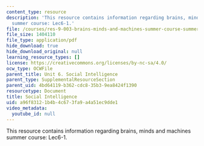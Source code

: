```yaml
---
content_type: resource
description: 'This resource contains information regarding brains, minds and machines
  summer course: Lec6-1.'
file: /courses/res-9-003-brains-minds-and-machines-summer-course-summer-2015/a96f83121b4b4c673fa9a4a51ec9dde1_MITRES_9_003SUM15_lec6-1.pdf
file_size: 1404110
file_type: application/pdf
hide_download: true
hide_download_original: null
learning_resource_types: []
license: https://creativecommons.org/licenses/by-nc-sa/4.0/
ocw_type: OCWFile
parent_title: Unit 6. Social Intelligence
parent_type: SupplementalResourceSection
parent_uid: 4bd64119-b362-cdc8-35b3-9ea8424f1390
resourcetype: Document
title: Social Intelligence
uid: a96f8312-1b4b-4c67-3fa9-a4a51ec9dde1
video_metadata:
  youtube_id: null
---
```

This resource contains information regarding brains, minds and machines summer course: Lec6-1.